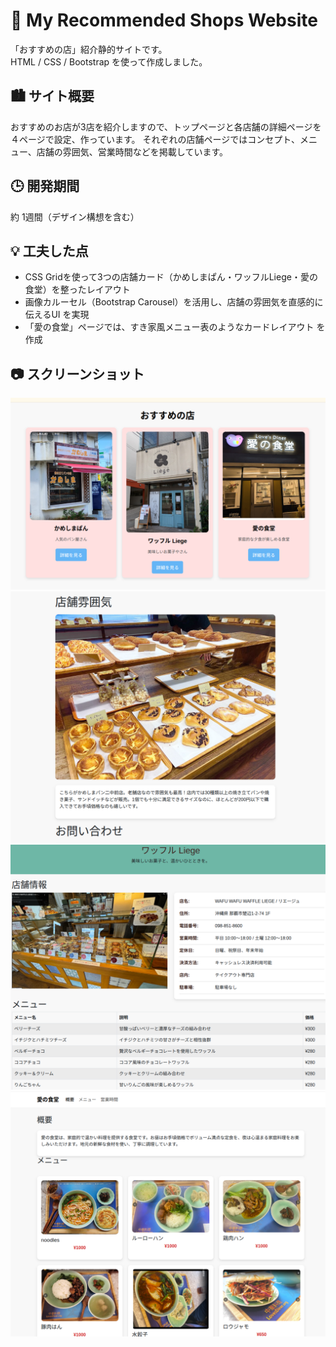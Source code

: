 # 🌟 My Recommended Shops Website

「おすすめの店」紹介静的サイトです。  
HTML / CSS / Bootstrap を使って作成しました。  

## 🏙️ サイト概要

おすすめのお店が3店を紹介しますので、トップページと各店舗の詳細ページを４ページで設定、作っています。
それぞれの店舗ページではコンセプト、メニュー、店舗の雰囲気、営業時間などを掲載しています。

## 🕒 開発期間

約 1週間（デザイン構想を含む）

## 💡 工夫した点

- CSS Gridを使って3つの店舗カード（かめしまぱん・ワッフルLiege・愛の食堂）を整ったレイアウト
- 画像カルーセル（Bootstrap Carousel）を活用し、店舗の雰囲気を直感的に伝えるUI を実現
- 「愛の食堂」ページでは、すき家風メニュー表のようなカードレイアウト を作成

## 📷 スクリーンショット
![topページ](ScreenShot/toppage.png)
![かめしまぱんページ](ScreenShot/kameshimapan.png)
![Liegeワッフルページ](ScreenShot/waffle-liege.png)
![愛の食堂ページ](ScreenShot/ainosyokudou.png)
